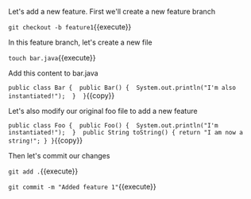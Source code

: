 Let's add a new feature. First we'll create a new feature branch

`git checkout -b feature1`{{execute}}

In this feature branch, let's create a new file

`touch bar.java`{{execute}}

Add this content to bar.java

`public class Bar { 
    public Bar() { 
        System.out.println("I'm also instantiated!"); 
    } 
}`{{copy}}

Let's also modify our original foo file to add a new feature

`public class Foo { 
    public Foo() { 
        System.out.println("I'm instantiated!"); 
    } 
    public String toString() {
        return "I am now a string!";
    }
}`{{copy}}

Then let's commit our changes

`git add .`{{execute}}

`git commit -m "Added feature 1"`{{execute}}
